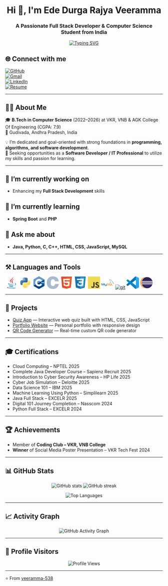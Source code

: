 <h1 align="center">Hi 👋, I'm Ede Durga Rajya Veeramma</h1>  
<h3 align="center">A Passionate Full Stack Developer & Computer Science Student from India</h3>  

<p align="center">
  <a href="https://github.com/veeramma-538">
    <img src="https://readme-typing-svg.herokuapp.com?size=24&duration=4000&color=00C4FF&center=true&vCenter=true&width=600&lines=Full+Stack+Developer;Java+%7C+Python+%7C+C%2B%2B;Frontend+%7C+Backend+%7C+Database;Always+Learning+New+Technologies" alt="Typing SVG">
  </a>
</p>


## 🌐 Connect with me  

[![GitHub](https://img.shields.io/badge/GitHub-100000?style=for-the-badge&logo=github&logoColor=white)](https://github.com/veeramma-538)  
[![Gmail](https://img.shields.io/badge/Gmail-D14836?style=for-the-badge&logo=gmail&logoColor=white)](mailto:veerammasai22@gmail.com)  
[![LinkedIn](https://img.shields.io/badge/LinkedIn-0A66C2?style=for-the-badge&logo=linkedin&logoColor=white)](https://www.linkedin.com/in/ede-durga-rajya-veeramma-838b8b2b5/)  
[![Resume](https://img.shields.io/badge/Resume-4285F4?style=for-the-badge&logo=google-drive&logoColor=white)](https://docs.google.com/document/d/1-Hc6iQsuDzVN2DJ7iE7O0_PFEzMAcIIt/edit?usp=drive_link&ouid=116492656196236516611&rtpof=true&sd=true)  

---

## 👩‍🎓 About Me  

🎓 **B.Tech in Computer Science** (2022–2026) at VKR, VNB & AGK College Of Engineering (CGPA: 7.9)  
📍 Gudivada, Andhra Pradesh, India  

💡 I’m dedicated and goal-oriented with strong foundations in **programming, algorithms, and software development**.  
🚀 Seeking opportunities as a **Software Developer / IT Professional** to utilize my skills and passion for learning.  

---

## 🔭 I’m currently working on  
- Enhancing my **Full Stack Development** skills  

## 🌱 I’m currently learning  
- **Spring Boot** and **PHP**  

## 💬 Ask me about  
- **Java, Python, C, C++, HTML, CSS, JavaScript, MySQL**  

---

## ⚒️ Languages and Tools  

<p align="left">  
<a href="https://www.java.com" target="_blank"><img src="https://raw.githubusercontent.com/devicons/devicon/master/icons/java/java-original.svg" alt="java" width="40" height="40"/></a>  
<a href="https://www.python.org" target="_blank"><img src="https://raw.githubusercontent.com/devicons/devicon/master/icons/python/python-original.svg" alt="python" width="40" height="40"/></a>  
<a href="https://isocpp.org/" target="_blank"><img src="https://raw.githubusercontent.com/devicons/devicon/master/icons/cplusplus/cplusplus-original.svg" alt="cplusplus" width="40" height="40"/></a>  
<a href="https://www.cprogramming.com/" target="_blank"><img src="https://raw.githubusercontent.com/devicons/devicon/master/icons/c/c-original.svg" alt="c" width="40" height="40"/></a>  
<a href="https://developer.mozilla.org/en-US/docs/Web/HTML" target="_blank"><img src="https://raw.githubusercontent.com/devicons/devicon/master/icons/html5/html5-original.svg" alt="html5" width="40" height="40"/></a>  
<a href="https://www.w3schools.com/css/" target="_blank"><img src="https://raw.githubusercontent.com/devicons/devicon/master/icons/css3/css3-original.svg" alt="css3" width="40" height="40"/></a>  
<a href="https://developer.mozilla.org/en-US/docs/Web/JavaScript" target="_blank"><img src="https://raw.githubusercontent.com/devicons/devicon/master/icons/javascript/javascript-original.svg" alt="javascript" width="40" height="40"/></a>  
<a href="https://www.mysql.com/" target="_blank"><img src="https://raw.githubusercontent.com/devicons/devicon/master/icons/mysql/mysql-original-wordmark.svg" alt="mysql" width="40" height="40"/></a>  
<a href="https://git-scm.com/" target="_blank"><img src="https://www.vectorlogo.zone/logos/git-scm/git-scm-icon.svg" alt="git" width="40" height="40"/></a>  
<a href="https://code.visualstudio.com/" target="_blank"><img src="https://raw.githubusercontent.com/devicons/devicon/master/icons/vscode/vscode-original.svg" alt="vscode" width="40" height="40"/></a>  
<a href="https://www.eclipse.org/" target="_blank"><img src="https://raw.githubusercontent.com/devicons/devicon/master/icons/eclipse/eclipse-original.svg" alt="eclipse" width="40" height="40"/></a>  
</p>  

---

## 🚀 Projects  

- [Quiz App](https://github.com/veeramma-538/Quiz.git) — Interactive web quiz built with HTML, CSS, JavaScript  
- [Portfolio Website](https://github.com/veeramma-538/myportfolio.git) — Personal portfolio with responsive design  
- [QR Code Generator](https://github.com/veeramma-538/QR-Code-Generator.git) — Real-time custom QR code generator  

---

## 🎓 Certifications  

- Cloud Computing – NPTEL 2025  
- Complete Java Developer Course – Sapienz Recruit 2025  
- Introduction to Cyber Security Awareness – HP Life 2025  
- Cyber Job Simulation – Deloitte 2025  
- Data Science 101 – IBM 2025  
- Machine Learning Using Python – Simplilearn 2025  
- Java Full Stack – EXCELR 2025  
- Digital 101 Journey Completion – Nasscom 2024  
- Python Full Stack – EXCELR 2024  

---

## 🏆 Achievements  

- Member of **Coding Club – VKR, VNB College**  
- **Winner** of Social Media Poster Presentation – VKR Tech Fest 2024  

---

## 📊 GitHub Stats  

<p align="center">
  <img src="https://github-readme-stats.vercel.app/api?username=veeramma-538&show_icons=true&theme=tokyonight" alt="GitHub stats" height="160"/>
  <img src="https://github-readme-streak-stats.herokuapp.com/?user=veeramma-538&theme=tokyonight" alt="GitHub streak" height="160"/>
</p>

<p align="center">
  <img src="https://github-readme-stats.vercel.app/api/top-langs/?username=veeramma-538&layout=compact&theme=tokyonight" alt="Top Languages"/>
</p>

---

## 📈 Activity Graph  

<p align="center">
  <img src="https://github-readme-activity-graph.vercel.app/graph?username=veeramma-538&theme=tokyo-night" alt="GitHub Activity Graph"/>
</p>

---


## 👀 Profile Visitors  

<p align="center">
  <img src="https://komarev.com/ghpvc/?username=veeramma-538&label=Profile%20Views&color=0e75b6&style=flat" alt="Profile Views"/>
</p>

---

⭐️ From [veeramma-538](https://github.com/veeramma-538)  
